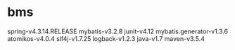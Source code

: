 # bms
spring-v4.3.14.RELEASE
mybatis-v3.2.8
junit-v4.12
mybatis.generator-v1.3.6
atomikos-v4.0.4
slf4j-v1.7.25
logback-v1.2.3
java-v1.7
maven-v3.5.4

